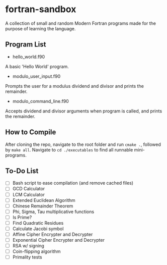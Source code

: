 # fortran-sandbox
A collection of small and random Modern Fortran programs made for the purpose of learning the language.

## Program List
- hello_world.f90

A basic 'Hello World' program.

- modulo_user_input.f90

Prompts the user for a modulus dividend and divisor and prints the remainder.

- modulo_command_line.f90

Accepts dividend and divisor arguments when program is called, and prints the remainder.

## How to Compile
After cloning the repo, navigate to the root folder and run ```cmake .```, followed by ```make all```.
Navigate to ```cd ./executables``` to find all runnable mini-programs.

## To-Do List
- [ ] Bash script to ease compilation (and remove cached files)
- [ ] GCD Calculator
- [ ] LCM Calculator
- [ ] Extended Euclidean Algorithm
- [ ] Chinese Remainder Theorem
- [ ] Phi, Sigma, Tau multiplicative functions
- [ ] Is Prime?
- [ ] Find Quadratic Residues
- [ ] Calculate Jacobi symbol
- [ ] Affine Cipher Encrypter and Decrypter
- [ ] Exponential Cipher Encrypter and Decrypter
- [ ] RSA w/ signing 
- [ ] Coin-flipping algorithm
- [ ] Primality tests